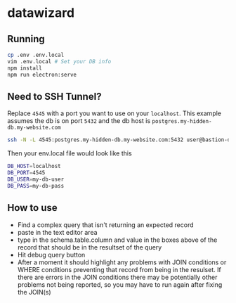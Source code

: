 # datawizard

## Running
```bash
cp .env .env.local
vim .env.local # Set your DB info
npm install
npm run electron:serve
```

## Need to SSH Tunnel?

Replace `4545` with a port you want to use on your `localhost`. This example
assumes the db is on port `5432` and the db host is `postgres.my-hidden-db.my-website.com`

```bash
ssh -N -L 4545:postgres.my-hidden-db.my-website.com:5432 user@bastion-domain.com
```

Then your env.local file would look like this
```bash
DB_HOST=localhost
DB_PORT=4545
DB_USER=my-db-user
DB_PASS=my-db-pass
```

## How to use
- Find a complex query that isn't returning an expected record
- paste in the text editor area
- type in the schema.table.column and value in the boxes above
  of the record that should be in the resultset of the query
- Hit debug query button
- After a moment it should highlight any problems with JOIN conditions or WHERE conditions
  preventing that record from being in the resulset. If there are errors in the JOIN
  conditions there may be potentially other problems not being reported, so you may have to
  run again after fixing the JOIN(s)